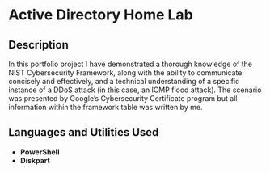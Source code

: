 <h1>Active Directory Home Lab</h1>

<h2>Description</h2>
In this portfolio project I have demonstrated a thorough knowledge of the NIST Cybersecurity
Framework, along with the ability to communicate concisely and effectively, and a technical
understanding of a specific instance of a DDoS attack (in this case, an ICMP flood attack). The
scenario was presented by Google’s Cybersecurity Certificate program but all information within
the framework table was written by me.
<br />


<h2>Languages and Utilities Used</h2>

- <b>PowerShell</b> 
- <b>Diskpart</b>


